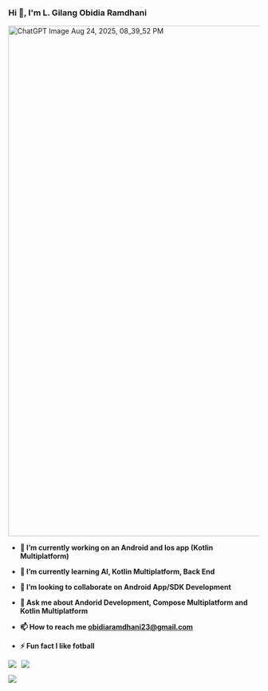 <h3 align="left">Hi 👋, I'm L. Gilang Obidia Ramdhani</h3>

<img width="1536" height="1024" alt="ChatGPT Image Aug 24, 2025, 08_39_52 PM" src="https://github.com/user-attachments/assets/7fe9bbae-7e3c-4482-b865-57777340d85e" />

- **🔭 I’m currently working on an Android and Ios app (Kotlin Multiplatform)**
  
- **🌱 I’m currently learning AI, Kotlin Multiplatform, Back End**
  
- **👯 I’m looking to collaborate on Android App/SDK Development**
  
- **💬 Ask me about Andorid Development, Compose Multiplatform and Kotlin Multiplatform**
  
- **📫 How to reach me obidiaramdhani23@gmail.com**
  
- **⚡ Fun fact I like fotball**
  
<div style="display: flex; gap: 10px;">
  <img src="https://github-readme-stats.vercel.app/api?username=Obidiaa&theme=radical" />
  <img src="https://github-readme-stats.vercel.app/api/top-langs/?username=Obidiaa&layout=compact&custom_title=My%20Programming%20Languages&hide=jupyter%20notebook&theme=algolia&card_width=250" />
</div>

![](https://komarev.com/ghpvc/?username=Obidiaa&color=green)
